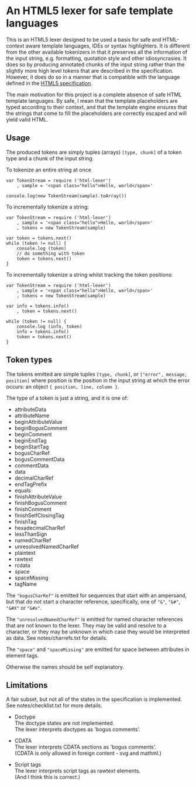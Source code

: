 An HTML5 lexer for safe template languages
==========================================

This is an HTML5 lexer designed to be used a basis for safe and HTML-context 
aware template languages, IDEs or syntax highlighters. It is different from the 
other available tokenizers in that it preserves all the information of the 
input string, e.g. formatting, quotation style and other idiosyncrasies. It 
does so by producing annotated chunks of the input string rather than the 
slightly more high level tokens that are described in the specification. 
However, it does do so in a manner that is compatible with the language defined
in the [HTML5 specification][1]. 

The main motivation for this project is a complete absence of safe HTML 
template languages. By safe, I mean that the template placeholders are typed 
according to their context, and that the template engine ensures that the 
strings that come to fill the placeholders are correctly escaped and will yield 
valid HTML. 

Usage
-----

The produced tokens are simply tuples (arrays) `[type, chunk]` of a token type
and a chunk of the input string.

To tokenize an entire string at once

	var TokenStream = require ('html-lexer')
		, sample = '<span class="hello">Hello, world</span>'
	
	console.log(new TokenStream(sample).toArray())


To incrementally tokenize a string:

	var TokenStream = require ('html-lexer')
		, sample = '<span class="hello">Hello, world</span>'
		, tokens = new TokenStream(sample)
		
	var token = tokens.next()
	while (token != null) {
		console.log (token)
		// do something with token
		token = tokens.next()
	}


To incrementally tokenize a string whilst tracking the token positions:

	var TokenStream = require ('html-lexer')
		, sample = '<span class="hello">Hello, world</span>'
		, tokens = new TokenStream(sample)
		
	var info = tokens.info()
		, token = tokens.next()
		
	while (token != null) {
		console.log (info, token)
		info = tokens.info()
		token = tokens.next()
	}


Token types
-----------

The tokens emitted are simple tuples `[type, chunk]`, or
`["error", message, position]` where position is the position in the input
string at which the error occurs: an object `{ position, line, column }`. 

The type of a token is just a string, and it is one of:

- attributeData
- attributeName
- beginAttributeValue
- beginBogusComment
- beginComment
- beginEndTag
- beginStartTag
- bogusCharRef
- bogusCommentData
- commentData
- data
- decimalCharRef
- endTagPrefix
- equals
- finishAttributeValue
- finishBogusComment
- finishComment
- finishSelfClosingTag
- finishTag
- hexadecimalCharRef
- lessThanSign
- namedCharRef
- unresolvedNamedCharRef
- plaintext
- rawtext
- rcdata
- space
- spaceMissing
- tagName

The `"bogusCharRef"` is emitted for sequences that start with an ampersand,
but that *do not* start a character reference, specifically, one of `"&"`,
`"&#"`, `"&#X"` or `"&#x"`. 

The `"unresolvedNamedCharRef"` is emitted for named character references that are not known to
the lexer. They may be valid and resolve to a character, or they may be unknown in which case they
would be interpreted as data. See notes/charrefs.txt for details. 

The `"space"` and `"spaceMissing"` are emitted for space between attributes in
element tags. 

Otherwise the names should be self explanatory.


Limitations
-----------

A fair subset, but not all of the states in the specification is
implemented. See notes/checklist.txt for more details. 

* Doctype  
	The doctype states are not implemented.  
	The lexer interprets doctypes as 'bogus comments'. 

* CDATA  
	The lexer interprets CDATA sections as 'bogus comments'.  
	(CDATA is only allowed in foreign content - svg and mathml.)

* Script tags  
	The lexer interprets script tags as rawtext elements.  
	(And I think this is correct.)


[1]: https://html.spec.whatwg.org/multipage/syntax.html#tokenization
